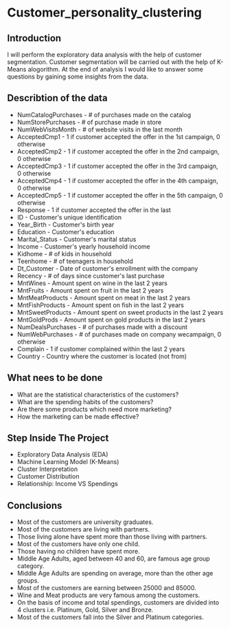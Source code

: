 # Customer_personality_clustering

## Introduction
I will perform the exploratory data analysis with the help of customer segmentation. Customer segmentation will be carried out with the help of K-Means alogorithm. At the end of analysis I would like to answer some questions by gaining some insights from the data.

## Describtion of the data
* NumCatalogPurchases - # of purchases made on the catalog
* NumStorePurchases - # of purchase made in store
* NumWebVisitsMonth - # of website visits in the last month
* AcceptedCmp1 - 1 if customer accepted the offer in the 1st campaign, 0 otherwise
* AcceptedCmp2 - 1 if customer accepted the offer in the 2nd campaign, 0 otherwise
* AcceptedCmp3 - 1 if customer accepted the offer in the 3rd campaign, 0 otherwise
* AcceptedCmp4 - 1 if customer accepted the offer in the 4th campaign, 0 otherwise
* AcceptedCmp5 - 1 if customer accepted the offer in the 5th campaign, 0 otherwise
* Response - 1 if customer accepted the offer in the last 
* ID - Customer's unique identification
* Year_Birth - Customer's birth year
* Education - Customer's education
* Marital_Status - Customer's marital status
* Income - Customer's yearly household income
* Kidhome - # of kids in household
* Teenhome - # of teenagers in household
* Dt_Customer - Date of customer's enrollment with the company
* Recency - # of days since customer's last purchase
* MntWines - Amount spent on wine in the last 2 years
* MntFruits - Amount spent on fruit in the last 2 years
* MntMeatProducts - Amount spent on meat in the last 2 years
* MntFishProducts - Amount spent on fish in the last 2 years
* MntSweetProducts - Amount spent on sweet products in the last 2 years
* MntGoldProds - Amount spent on gold products in the last 2 years
* NumDealsPurchases - # of purchases made with a discount
* NumWebPurchases - # of purchases made on company wecampaign, 0 otherwise
* Complain - 1 if customer complained within the last 2 years
* Country - Country where the customer is located (not from)

## What nees to be done
* What are the statistical characteristics of the customers?
* What are the spending habits of the customers?
* Are there some products which need more marketing?
* How the marketing can be made effective?

## Step Inside The Project
* Exploratory Data Analysis (EDA)
* Machine Learning Model (K-Means)
* Cluster Interpretation
* Customer Distribution
* Relationship: Income VS Spendings

## Conclusions
* Most of the customers are university graduates.
* Most of the customers are living with partners.
* Those living alone have spent more than those living with partners.
* Most of the customers have only one child.
* Those having no children have spent more.
* Middle Age Adults, aged between 40 and 60, are famous age group category.
* Middle Age Adults are spending on average, more than the other age groups.
* Most of the customers are earning between 25000 and 85000.
* Wine and Meat products are very famous among the customers.
* On the basis of income and total spendings, customers are divided into 4 clusters i.e. Platinum, Gold, Silver and Bronze.
* Most of the customers fall into the Silver and Platinum categories.
